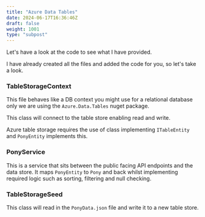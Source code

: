 ```yaml
---
title: "Azure Data Tables"
date: 2024-06-17T16:36:46Z
draft: false
weight: 1001
type: "subpost"
---
```


Let's have a look at the code to see what I have provided.

I have already created all the files and added the code for you, so let's take a look.


### TableStorageContext

This file behaves like a DB context you might use for a relational database only we are using the `Azure.Data.Tables` nuget package.

This class will connect to the table store enabling read and write.

Azure table storage requires the use of class implementing `ITableEntity` and `PonyEntity` implements this.

### PonyService

This is a service that sits between the public facing API endpoints and the data store. It maps `PonyEntity` to `Pony` and back whilst implementing required logic such as sorting, filtering and null checking.

### TableStorageSeed

This class will read in the `PonyData.json` file and write it to a new table store.
